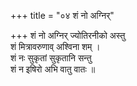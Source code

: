 +++
title = "०४ शं नो अग्निर्"

+++
शं नो अग्निर् ज्योतिरनीको अस्तु  
शं मित्रावरुणाव् अश्विना शम् ।  
शं नः सुकृतां सुकृतानि सन्तु  
शं न इषिरो अभि वातु वातः ॥